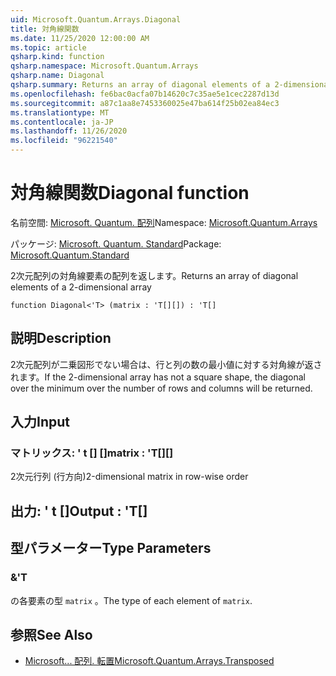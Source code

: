 ```yaml
---
uid: Microsoft.Quantum.Arrays.Diagonal
title: 対角線関数
ms.date: 11/25/2020 12:00:00 AM
ms.topic: article
qsharp.kind: function
qsharp.namespace: Microsoft.Quantum.Arrays
qsharp.name: Diagonal
qsharp.summary: Returns an array of diagonal elements of a 2-dimensional array
ms.openlocfilehash: fe6bac0acfa07b14620c7c35ae5e1cec2287d13d
ms.sourcegitcommit: a87c1aa8e7453360025e47ba614f25b02ea84ec3
ms.translationtype: MT
ms.contentlocale: ja-JP
ms.lasthandoff: 11/26/2020
ms.locfileid: "96221540"
---
```

# <a name="diagonal-function"></a><span data-ttu-id="e42c1-102">対角線関数</span><span class="sxs-lookup"><span data-stu-id="e42c1-102">Diagonal function</span></span>

<span data-ttu-id="e42c1-103">名前空間: [Microsoft. Quantum. 配列](xref:Microsoft.Quantum.Arrays)</span><span class="sxs-lookup"><span data-stu-id="e42c1-103">Namespace: [Microsoft.Quantum.Arrays](xref:Microsoft.Quantum.Arrays)</span></span>

<span data-ttu-id="e42c1-104">パッケージ: [Microsoft. Quantum. Standard](https://nuget.org/packages/Microsoft.Quantum.Standard)</span><span class="sxs-lookup"><span data-stu-id="e42c1-104">Package: [Microsoft.Quantum.Standard](https://nuget.org/packages/Microsoft.Quantum.Standard)</span></span>


<span data-ttu-id="e42c1-105">2次元配列の対角線要素の配列を返します。</span><span class="sxs-lookup"><span data-stu-id="e42c1-105">Returns an array of diagonal elements of a 2-dimensional array</span></span>

```qsharp
function Diagonal<'T> (matrix : 'T[][]) : 'T[]
```


## <a name="description"></a><span data-ttu-id="e42c1-106">説明</span><span class="sxs-lookup"><span data-stu-id="e42c1-106">Description</span></span>

<span data-ttu-id="e42c1-107">2次元配列が二乗図形でない場合は、行と列の数の最小値に対する対角線が返されます。</span><span class="sxs-lookup"><span data-stu-id="e42c1-107">If the 2-dimensional array has not a square shape, the diagonal over the minimum over the number of rows and columns will be returned.</span></span>

## <a name="input"></a><span data-ttu-id="e42c1-108">入力</span><span class="sxs-lookup"><span data-stu-id="e42c1-108">Input</span></span>

### <a name="matrix--t"></a><span data-ttu-id="e42c1-109">マトリックス: ' t [] []</span><span class="sxs-lookup"><span data-stu-id="e42c1-109">matrix : 'T[][]</span></span>

<span data-ttu-id="e42c1-110">2次元行列 (行方向)</span><span class="sxs-lookup"><span data-stu-id="e42c1-110">2-dimensional matrix in row-wise order</span></span>



## <a name="output--t"></a><span data-ttu-id="e42c1-111">出力: ' t []</span><span class="sxs-lookup"><span data-stu-id="e42c1-111">Output : 'T[]</span></span>



## <a name="type-parameters"></a><span data-ttu-id="e42c1-112">型パラメーター</span><span class="sxs-lookup"><span data-stu-id="e42c1-112">Type Parameters</span></span>

### <a name="t"></a><span data-ttu-id="e42c1-113">&</span><span class="sxs-lookup"><span data-stu-id="e42c1-113">'T</span></span>

<span data-ttu-id="e42c1-114">の各要素の型 `matrix` 。</span><span class="sxs-lookup"><span data-stu-id="e42c1-114">The type of each element of `matrix`.</span></span>

## <a name="see-also"></a><span data-ttu-id="e42c1-115">参照</span><span class="sxs-lookup"><span data-stu-id="e42c1-115">See Also</span></span>

- [<span data-ttu-id="e42c1-116">Microsoft... 配列. 転置</span><span class="sxs-lookup"><span data-stu-id="e42c1-116">Microsoft.Quantum.Arrays.Transposed</span></span>](xref:Microsoft.Quantum.Arrays.Transposed)